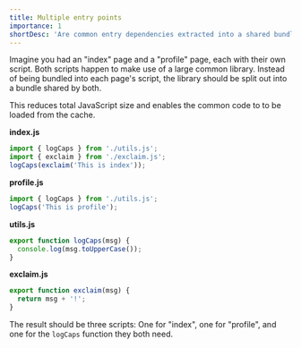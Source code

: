 ```yaml
---
title: Multiple entry points
importance: 1
shortDesc: 'Are common entry dependencies extracted into a shared bundle?'
---
```


Imagine you had an "index" page and a "profile" page, each with their own script. Both scripts happen to make use of a large common library. Instead of being bundled into each page's script, the library should be split out into a bundle shared by both.

This reduces total JavaScript size and enables the common code to to be loaded from the cache.

**index.js**

```js
import { logCaps } from './utils.js';
import { exclaim } from './exclaim.js';
logCaps(exclaim('This is index'));
```

**profile.js**

```js
import { logCaps } from './utils.js';
logCaps('This is profile');
```

**utils.js**

```js
export function logCaps(msg) {
  console.log(msg.toUpperCase());
}
```

**exclaim.js**

```js
export function exclaim(msg) {
  return msg + '!';
}
```

The result should be three scripts: One for "index", one for "profile", and one for the `logCaps` function they both need.
